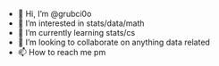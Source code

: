 - 👋 Hi, I’m @grubci0o
- 👀 I’m interested in stats/data/math
- 🌱 I’m currently learning stats/cs
- 💞️ I’m looking to collaborate on anything data related
- 📫 How to reach me pm

<!---
grubci0o/grubci0o is a ✨ special ✨ repository because its `README.md` (this file) appears on your GitHub profile.
You can click the Preview link to take a look at your changes.
--->
